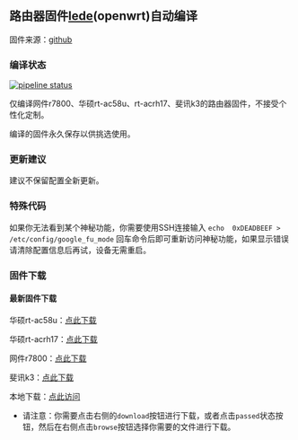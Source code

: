 ## 路由器固件[lede](https://github.com/coolsnowwolf/lede)(openwrt)自动编译
固件来源：[github](https://github.com/coolsnowwolf/lede)

### 编译状态
[![pipeline status](http://dev.qyh.name:800/shihuang/routerbuild/badges/master/pipeline.svg)](http://dev.qyh.name:800/shihuang/routerbuild/commits/master)

仅编译网件r7800、华硕rt-ac58u、rt-acrh17、斐讯k3的路由器固件，不接受个性化定制。

编译的固件永久保存以供挑选使用。

### 更新建议
建议不保留配置全新更新。

### 特殊代码
如果你无法看到某个神秘功能，你需要使用SSH连接输入 `echo  0xDEADBEEF > /etc/config/google_fu_mode` 回车命令后即可重新访问神秘功能，如果显示错误请清除配置信息后再试，设备无需重启。

### 固件下载

#### 最新固件下载

华硕rt-ac58u：[点此下载](http://dev.qyh.name:800/shihuang/routerbuild/-/jobs/artifacts/master/download?job=job_ac58u)

华硕rt-acrh17：[点此下载](http://dev.qyh.name:800/shihuang/routerbuild/-/jobs/artifacts/master/download?job=job_acrh17)

网件r7800：[点此下载](http://dev.qyh.name:800/shihuang/routerbuild/-/jobs/artifacts/master/download?job=job_r7800)

斐讯k3：[点此下载](http://dev.qyh.name:800/shihuang/routerbuild/-/jobs/artifacts/master/download?job=job_k3)

本地下载：[点此访问](http://dev.qyh.name:800/shihuang/routerbuild/pipelines)
- 请注意：你需要点击右侧的`download`按钮进行下载，或者点击`passed`状态按钮，然后在右侧点击`browse`按钮选择你需要的文件进行下载。
